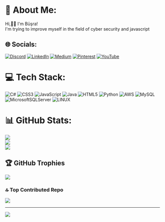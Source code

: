 # 💫 About Me:
Hi,👋🏻 I'm Büşra!<br>I'm trying to improve myself in the field of cyber security and javascript


## 🌐 Socials:
[![Discord](https://img.shields.io/badge/Discord-%237289DA.svg?logo=discord&logoColor=white)](https://discord.gg/busraozturk8_) [![LinkedIn](https://img.shields.io/badge/LinkedIn-%230077B5.svg?logo=linkedin&logoColor=white)](https://linkedin.com/in/https://www.linkedin.com/in/büşra-öztürk-2b6110228) [![Medium](https://img.shields.io/badge/Medium-12100E?logo=medium&logoColor=white)](https://medium.com/@https://medium.com/@busraoztrk8) [![Pinterest](https://img.shields.io/badge/Pinterest-%23E60023.svg?logo=Pinterest&logoColor=white)](https://pinterest.com/@busraoztrk8) [![YouTube](https://img.shields.io/badge/YouTube-%23FF0000.svg?logo=YouTube&logoColor=white)](https://youtube.com/@https://www.youtube.com/channel/UCMiqju85urX9EY4QQ3B8X-g) 

# 💻 Tech Stack:
![C#](https://img.shields.io/badge/c%23-%23239120.svg?style=for-the-badge&logo=c-sharp&logoColor=white) ![CSS3](https://img.shields.io/badge/css3-%231572B6.svg?style=for-the-badge&logo=css3&logoColor=white) ![JavaScript](https://img.shields.io/badge/javascript-%23323330.svg?style=for-the-badge&logo=javascript&logoColor=%23F7DF1E) ![Java](https://img.shields.io/badge/java-%23ED8B00.svg?style=for-the-badge&logo=java&logoColor=white) ![HTML5](https://img.shields.io/badge/html5-%23E34F26.svg?style=for-the-badge&logo=html5&logoColor=white) ![Python](https://img.shields.io/badge/python-3670A0?style=for-the-badge&logo=python&logoColor=ffdd54) ![AWS](https://img.shields.io/badge/AWS-%23FF9900.svg?style=for-the-badge&logo=amazon-aws&logoColor=white) ![MySQL](https://img.shields.io/badge/mysql-%2300f.svg?style=for-the-badge&logo=mysql&logoColor=white) ![MicrosoftSQLServer](https://img.shields.io/badge/Microsoft%20SQL%20Sever-CC2927?style=for-the-badge&logo=microsoft%20sql%20server&logoColor=white) ![LINUX](https://img.shields.io/badge/Linux-FCC624?style=for-the-badge&logo=linux&logoColor=black)
# 📊 GitHub Stats:
![](https://github-readme-stats.vercel.app/api?username=busraoztrk8&theme=radical&hide_border=false&include_all_commits=false&count_private=false)<br/>
![](https://github-readme-streak-stats.herokuapp.com/?user=busraoztrk8&theme=radical&hide_border=false)<br/>
![](https://github-readme-stats.vercel.app/api/top-langs/?username=busraoztrk8&theme=radical&hide_border=false&include_all_commits=false&count_private=false&layout=compact)

## 🏆 GitHub Trophies
![](https://github-profile-trophy.vercel.app/?username=busraoztrk8&theme=discord&no-frame=false&no-bg=true&margin-w=4)

### 🔝 Top Contributed Repo
![](https://github-contributor-stats.vercel.app/api?username=busraoztrk8&limit=5&theme=tokyonight&combine_all_yearly_contributions=true)

---
[![](https://visitcount.itsvg.in/api?id=busraoztrk8&icon=0&color=1)](https://visitcount.itsvg.in)

<!-- Proudly created with GPRM ( https://gprm.itsvg.in ) -->

